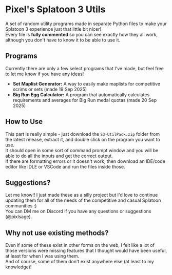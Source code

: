 # Pixel's Splatoon 3 Utils

A set of random utility programs made in separate Python files to make your Splatoon 3 experience just that little bit nicer!  
Every file is **fully commented** so you can see exactly how they all work, although you don't have to know it to be able to use it.  

## Programs

Currently there are only a few select programs that I've made, but feel free to let me know if you have any ideas!  
* **Set Maplist Generator:** A way to easily make maplists for competitive scrims or sets (made 19 Sep 2025)  
* **Big Run Egg Calculator:** A program that automatically calculates requirements and averages for Big Run medal quotas (made 20 Sep 2025)  

## How to Use

This part is really simple - just download the `S3-UtilPack.zip` folder from the latest release, extract it, and double click on the program you want to use.  
It should open in some sort of command prompt window and you will be able to do all the inputs and get the correct output.  
If there are formatting errors or it doesn't work, then download an IDE/code editor like IDLE or VSCode and run the files inside those.  

## Suggestions?

Let me know!! I just made these as a silly project but I'd love to continue updating them for all of the needs of the competitive and casual Splatoon communities :)  
You can DM me on Discord if you have any questions or suggestions (@pixlsage).

## Why not use existing methods?

Even if some of these exist in other forms on the web, I felt like a lot of those versions were missing features that I thought would have been useful, at least for when I was using them.  
And of course, some of them don't exist anywhere else (at least to my knowledge)!



